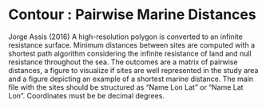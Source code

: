 # Contour : Pairwise Marine Distances

Jorge Assis (2016)
A high-resolution polygon is converted to an infinite resistance surface. 
Minimum distances between sites are computed with a shortest path algorithm considering the infinite resistance of land and null resistance throughout the sea. 
The outcomes are a matrix of pairwise distances, a figure to visualize if sites are well represented in the study area and a figure depicting an example of a shortest marine distance.
The main file with the sites should be structured as “Name Lon Lat” or “Name Lat Lon”. Coordinates must be be decimal degrees.
